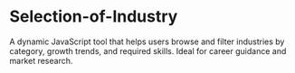 # Selection-of-Industry
A dynamic JavaScript tool that helps users browse and filter industries by category, growth trends, and required skills. Ideal for career guidance and market research.
